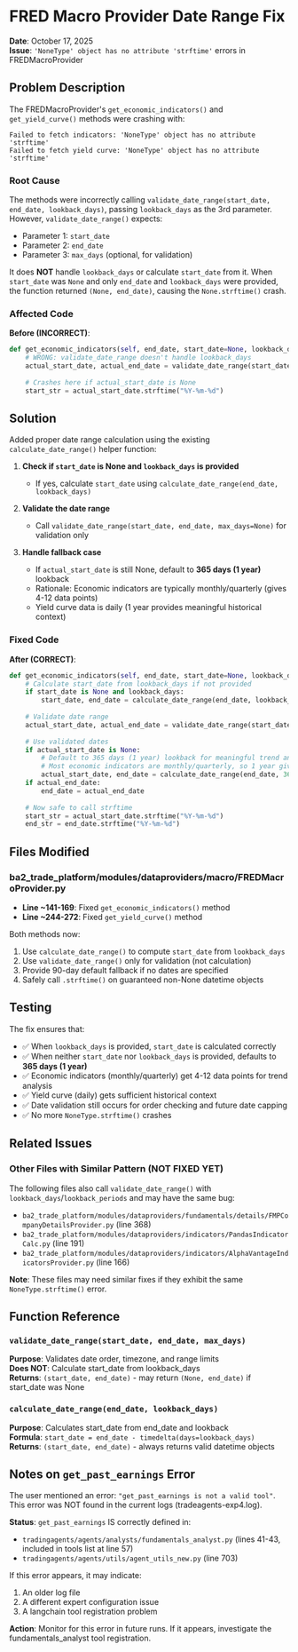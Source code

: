 # FRED Macro Provider Date Range Fix

**Date**: October 17, 2025  
**Issue**: `'NoneType' object has no attribute 'strftime'` errors in FREDMacroProvider

## Problem Description

The FREDMacroProvider's `get_economic_indicators()` and `get_yield_curve()` methods were crashing with:
```
Failed to fetch indicators: 'NoneType' object has no attribute 'strftime'
Failed to fetch yield curve: 'NoneType' object has no attribute 'strftime'
```

### Root Cause

The methods were incorrectly calling `validate_date_range(start_date, end_date, lookback_days)`, passing `lookback_days` as the 3rd parameter. However, `validate_date_range()` expects:
- Parameter 1: `start_date`
- Parameter 2: `end_date`
- Parameter 3: `max_days` (optional, for validation)

It does **NOT** handle `lookback_days` or calculate `start_date` from it. When `start_date` was `None` and only `end_date` and `lookback_days` were provided, the function returned `(None, end_date)`, causing the `None.strftime()` crash.

### Affected Code

**Before (INCORRECT)**:
```python
def get_economic_indicators(self, end_date, start_date=None, lookback_days=None, ...):
    # WRONG: validate_date_range doesn't handle lookback_days
    actual_start_date, actual_end_date = validate_date_range(start_date, end_date, lookback_days)
    
    # Crashes here if actual_start_date is None
    start_str = actual_start_date.strftime("%Y-%m-%d")
```

## Solution

Added proper date range calculation using the existing `calculate_date_range()` helper function:

1. **Check if `start_date` is None and `lookback_days` is provided**
   - If yes, calculate `start_date` using `calculate_date_range(end_date, lookback_days)`

2. **Validate the date range**
   - Call `validate_date_range(start_date, end_date, max_days=None)` for validation only

3. **Handle fallback case**
   - If `actual_start_date` is still None, default to **365 days (1 year)** lookback
   - Rationale: Economic indicators are typically monthly/quarterly (gives 4-12 data points)
   - Yield curve data is daily (1 year provides meaningful historical context)

### Fixed Code

**After (CORRECT)**:
```python
def get_economic_indicators(self, end_date, start_date=None, lookback_days=None, ...):
    # Calculate start_date from lookback_days if not provided
    if start_date is None and lookback_days:
        start_date, end_date = calculate_date_range(end_date, lookback_days)
    
    # Validate date range
    actual_start_date, actual_end_date = validate_date_range(start_date, end_date, max_days=None)
    
    # Use validated dates
    if actual_start_date is None:
        # Default to 365 days (1 year) lookback for meaningful trend analysis
        # Most economic indicators are monthly/quarterly, so 1 year gives ~4-12 data points
        actual_start_date, end_date = calculate_date_range(end_date, 365)
    if actual_end_date:
        end_date = actual_end_date
    
    # Now safe to call strftime
    start_str = actual_start_date.strftime("%Y-%m-%d")
    end_str = end_date.strftime("%Y-%m-%d")
```

## Files Modified

### ba2_trade_platform/modules/dataproviders/macro/FREDMacroProvider.py
- **Line ~141-169**: Fixed `get_economic_indicators()` method
- **Line ~244-272**: Fixed `get_yield_curve()` method

Both methods now:
1. Use `calculate_date_range()` to compute `start_date` from `lookback_days`
2. Use `validate_date_range()` only for validation (not calculation)
3. Provide 90-day default fallback if no dates are specified
4. Safely call `.strftime()` on guaranteed non-None datetime objects

## Testing

The fix ensures that:
- ✅ When `lookback_days` is provided, `start_date` is calculated correctly
- ✅ When neither `start_date` nor `lookback_days` is provided, defaults to **365 days (1 year)**
- ✅ Economic indicators (monthly/quarterly) get 4-12 data points for trend analysis
- ✅ Yield curve (daily) gets sufficient historical context
- ✅ Date validation still occurs for order checking and future date capping
- ✅ No more `NoneType.strftime()` crashes

## Related Issues

### Other Files with Similar Pattern (NOT FIXED YET)
The following files also call `validate_date_range()` with `lookback_days`/`lookback_periods` and may have the same bug:
- `ba2_trade_platform/modules/dataproviders/fundamentals/details/FMPCompanyDetailsProvider.py` (line 368)
- `ba2_trade_platform/modules/dataproviders/indicators/PandasIndicatorCalc.py` (line 191)
- `ba2_trade_platform/modules/dataproviders/indicators/AlphaVantageIndicatorsProvider.py` (line 166)

**Note**: These files may need similar fixes if they exhibit the same `NoneType.strftime()` error.

## Function Reference

### `validate_date_range(start_date, end_date, max_days)`
**Purpose**: Validates date order, timezone, and range limits  
**Does NOT**: Calculate start_date from lookback_days  
**Returns**: `(start_date, end_date)` - may return `(None, end_date)` if start_date was None

### `calculate_date_range(end_date, lookback_days)`
**Purpose**: Calculates start_date from end_date and lookback  
**Formula**: `start_date = end_date - timedelta(days=lookback_days)`  
**Returns**: `(start_date, end_date)` - always returns valid datetime objects

## Notes on `get_past_earnings` Error

The user mentioned an error: `"get_past_earnings is not a valid tool"`. This error was NOT found in the current logs (tradeagents-exp4.log). 

**Status**: `get_past_earnings` IS correctly defined in:
- `tradingagents/agents/analysts/fundamentals_analyst.py` (lines 41-43, included in tools list at line 57)
- `tradingagents/agents/utils/agent_utils_new.py` (line 703)

If this error appears, it may indicate:
1. An older log file
2. A different expert configuration issue
3. A langchain tool registration problem

**Action**: Monitor for this error in future runs. If it appears, investigate the fundamentals_analyst tool registration.
